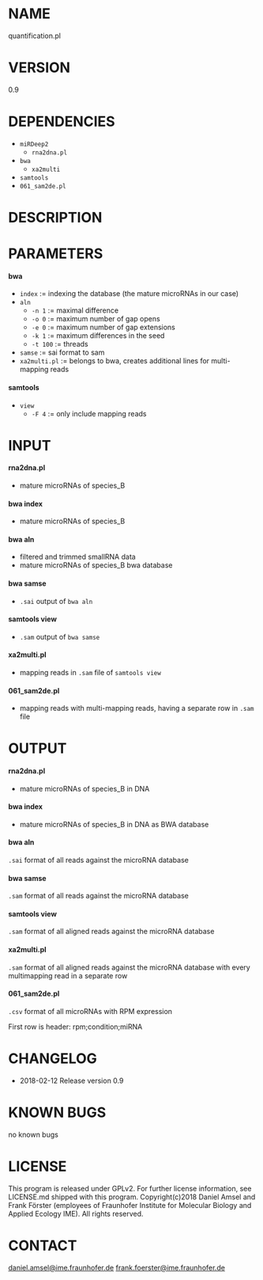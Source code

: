 # NAME
quantification.pl
# VERSION
0.9
# DEPENDENCIES
- `miRDeep2` 
  - `rna2dna.pl`
- `bwa`
  - `xa2multi` 
- `samtools` 
- `061_sam2de.pl` 

# DESCRIPTION
# PARAMETERS
#### bwa
- `index` := indexing the database (the mature microRNAs in our case)
- `aln`
  - `-n 1` := maximal difference
  - `-o 0` := maximum number of gap opens
  - `-e 0` := maximum number of gap extensions
  - `-k 1` := maximum differences in the seed
  - `-t 100` := threads
- `samse` := sai format to sam
- `xa2multi.pl` := belongs to bwa, creates additional lines for multi-mapping reads

#### samtools
- `view` 
  - `-F 4` := only include mapping reads


# INPUT
#### rna2dna.pl
- mature microRNAs of species_B
#### bwa index 
- mature microRNAs of species_B
#### bwa aln
- filtered and trimmed smallRNA data
- mature microRNAs of species_B bwa database
#### bwa samse
- `.sai` output of `bwa aln`
#### samtools view
- `.sam` output of `bwa samse`
#### xa2multi.pl
- mapping reads in `.sam` file of `samtools view`
#### 061_sam2de.pl
- mapping reads with multi-mapping reads, having a separate row in `.sam` file
# OUTPUT
#### rna2dna.pl
- mature microRNAs of species_B in DNA 

#### bwa index
- mature microRNAs of species_B in DNA as BWA database

#### bwa aln
`.sai` format of all reads against the microRNA database

#### bwa samse
`.sam` format of all reads against the microRNA database

#### samtools view
`.sam` format of all aligned reads against the microRNA database

#### xa2multi.pl
`.sam` format of all aligned reads against the microRNA database with every multimapping read in a separate row

#### 061_sam2de.pl
`.csv` format of all microRNAs with RPM expression

First row is header: rpm;condition;miRNA

# CHANGELOG
- 2018-02-12 Release version 0.9
# KNOWN BUGS
no known bugs
# LICENSE
This program is released under GPLv2. For further license information, see LICENSE.md shipped with this program.
Copyright(c)2018 Daniel Amsel and Frank Förster (employees of Fraunhofer Institute for Molecular Biology and Applied Ecology IME).
All rights reserved.
# CONTACT
daniel.amsel@ime.fraunhofer.de
frank.foerster@ime.fraunhofer.de
